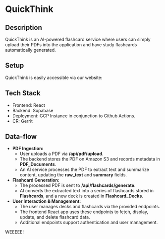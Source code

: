 # QuickThink

## Description
QuickThink is an AI-powered flashcard service where users can simply upload their PDFs into the application and have study flashcards automatically generated. 

## Setup
QuickThink is easily accessible via our website: 

## Tech Stack
- Frontend: React
- Backend: Supabase
- Deployment: GCP Instance in conjunction to Github Actions.
- CR: Gerrit

## Data-flow
- **PDF Ingestion:**
    - User uploads a PDF via **/api/pdf/upload**.
    - The backend stores the PDF on Amazon S3 and records metadata in **PDF_Documents**.
    - An AI service processes the PDF to extract text and summarize content, updating the **raw_text** and **summary** fields.
- **Flashcard Generation:**
    - The processed PDF is sent to **/api/flashcards/generate**.
    - AI converts the extracted text into a series of flashcards stored in **Flashcards**, and a new deck is created in **Flashcard_Decks**.
- **User Interaction & Management:**
    - The user manages decks and flashcards via the provided endpoints.
    - The frontend React app uses these endpoints to fetch, display, update, and delete flashcard data.
    - Additional endpoints support authentication and user management.
  
WEEEEE!
